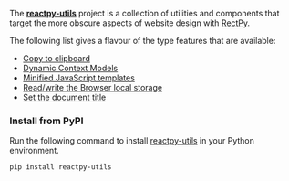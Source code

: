 
The **[reactpy-utils]** project is a collection of utilities and components that target the more obscure aspects
of website design with [RectPy]. 

The following list gives a flavour of the type features that are available:

* [Copy to clipboard](components/clipboard.md)
* [Dynamic Context Models](components/dynamic_context.md)
* [Minified JavaScript templates](components/script.md)
* [Read/write the Browser local storage](components/local_storage.md) 
* [Set the document title](components/document_title.md)

### Install from PyPI

Run the following command to install [reactpy-utils] in your Python environment.

```bash linenums="0"
pip install reactpy-utils
```

[reactpy-utils]: https://pypi.org/jonesst2608/reactpy-utils/
[RectPy]: https://reactpy.dev/docs/index.html
